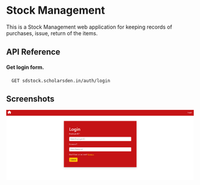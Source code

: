 
# Stock Management

This is a Stock Management web application for keeping records of purchases, issue, return of the items.


## API Reference

#### Get login form.

```http
  GET sdstock.scholarsden.in/auth/login
```



## Screenshots

![Login form](screenshots/login.png)

